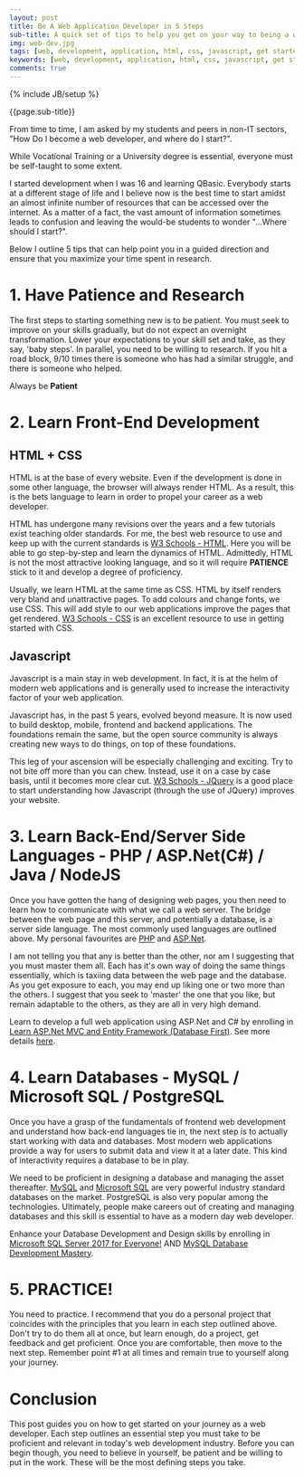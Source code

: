 ```yaml
---
layout: post
title: Be A Web Application Developer in 5 Steps
sub-title: A quick set of tips to help you get on your way to being a web developer 
img: web-dev.jpg
tags: [web, development, application, html, css, javascript, get started]
keywords: [web, development, application, html, css, javascript, get started]
comments: true
---
```

{% include JB/setup %}

{{page.sub-title}}

<!--more-->
From time to time, I am asked by my students and peers in non-IT sectors, "How Do I become a web developer, and where do I start?". 

While Vocational Training or a University degree is essential, everyone must be self-taught to some extent.

I started development when I was 16 and learning QBasic. Everybody starts at a different stage of life and I believe now is the best time to start amidst an almost infinite number of resources that can be accessed over the internet. As a matter of a fact, the vast amount of information sometimes leads to confusion and leaving the would-be students to wonder "...Where should I start?".

Below I outline 5 tips that can help point you in a guided direction and ensure that you maximize your time spent in research.

# 1. Have Patience and Research
The first steps to starting something new is to be patient. You must seek to improve on your skills gradually, but do not expect an overnight transformation. Lower your expectations to your skill set and take, as they say, 'baby steps'. In parallel, you need to be willing to research. If you hit a road block, 9/10 times there is someone who has had a similar struggle, and there is someone who helped. 

Always be **Patient**

# 2. Learn Front-End Development
## HTML + CSS
HTML is at the base of every website. Even if the development is done in some other language, the browser will always render HTML. As a result, this is the bets language to learn in order to propel your career as a web developer. 

HTML has undergone many revisions over the years and a few tutorials exist teaching older standards. For me, the best web resource to use and keep up with the current standards is [W3 Schools - HTML](https://www.w3schools.com/html/). Here you will be able to go step-by-step and learn the dynamics of HTML. Admittedly, HTML is not the most attractive looking language, and so it will require **PATIENCE** stick to it and develop a degree of proficiency. 

Usually, we learn HTML at the same time as CSS. HTML by itself renders very bland and unattractive pages. To add colours and change fonts, we use CSS. This will add style to our web applications improve the pages that get rendered. [W3 Schools - CSS](https://www.w3schools.com/CSS/) is an excellent resource to use in getting started with CSS. 

## Javascript
Javascript is a main stay in web development. In fact, it is at the helm of modern web applications and is generally used to increase the interactivity factor of your web application. 

Javascript has, in the past 5 years, evolved beyond measure. It is now used to build desktop, mobile, frontend and backend applications. The foundations remain the same, but the open source community is always creating new ways to do things, on top of these foundations. 

This leg of your ascension will be especially challenging and exciting. Try to not bite off more than you can chew. Instead, use it on a case by case basis, until it becomes more clear cut. [W3 Schools - JQuery](https://www.w3schools.com/jquery/) is a good place to start understanding how Javascript (through the use of JQuery) improves your website. 

# 3. Learn Back-End/Server Side Languages - PHP / ASP.Net(C#) / Java / NodeJS
Once you have gotten the hang of designing web pages, you then need to learn how to communicate with what we call a web server. The bridge between the web page and this server, and potentially a database, is a server side language. The most commonly used languages are outlined above. My personal favourites are [PHP](http://bit.ly/2nEh7NT) and [ASP.Net](http://bit.ly/2KZySBm). 

I am not telling you that any is better than the other, nor am I suggesting that you must master them all. Each has it's own way of doing the same things essentially, which is taxiing data between the web page and the database. As you get exposure to each, you may end up liking one or two more than the others. I suggest that you seek to 'master' the one that you like, but remain adaptable to the others, as they are all in very high demand. 

Learn to develop a full web application using ASP.Net and C# by enrolling in [Learn ASP.Net MVC and Entity Framework (Database First)](http://bit.ly/2wSoeDr). See more details [here](https://trevoirwilliams.github.io/mvc-db-course/).

# 4. Learn Databases - MySQL / Microsoft SQL / PostgreSQL
Once you have a grasp of the fundamentals of frontend web development and understand how back-end languages tie in, the next step is to actually start working with data and databases. Most modern web applications provide a way for users to submit data and view it at a later date. This kind of interactivity requires a database to be in play.

We need to be proficient in designing a database and managing the asset thereafter. [MySQL](http://bit.ly/2Gb0E9N) and [Microsoft SQL](http://bit.ly/2IcEswe) are very powerful industry standard databases on the market. PostgreSQL is also very popular among the technologies. Ultimately, people make careers out of creating and managing databases and this skill is essential to have as a modern day web developer. 

Enhance your Database Development and Design skills by enrolling in [Microsoft SQL Server 2017 for Everyone!](http://bit.ly/2IcEswe) AND [MySQL Database Development Mastery](http://bit.ly/2Gb0E9N).

# 5. PRACTICE!
You need to practice. I recommend that you do a personal project that coincides with the principles that you learn in each step outlined above. Don't try to do them all at once, but learn enough, do a project, get feedback and get proficient. Once you are comfortable, then move to the next step. Remember point #1 at all times and remain true to yourself along your journey. 

# Conclusion
This post guides you on how to get started on your journey as a web developer. Each step outlines an essential step you must take to be proficient and relevant in today's web development industry. Before you can begin though, you need to believe in yourself, be patient and be willing to put in the work. These will be the most defining steps you take. 